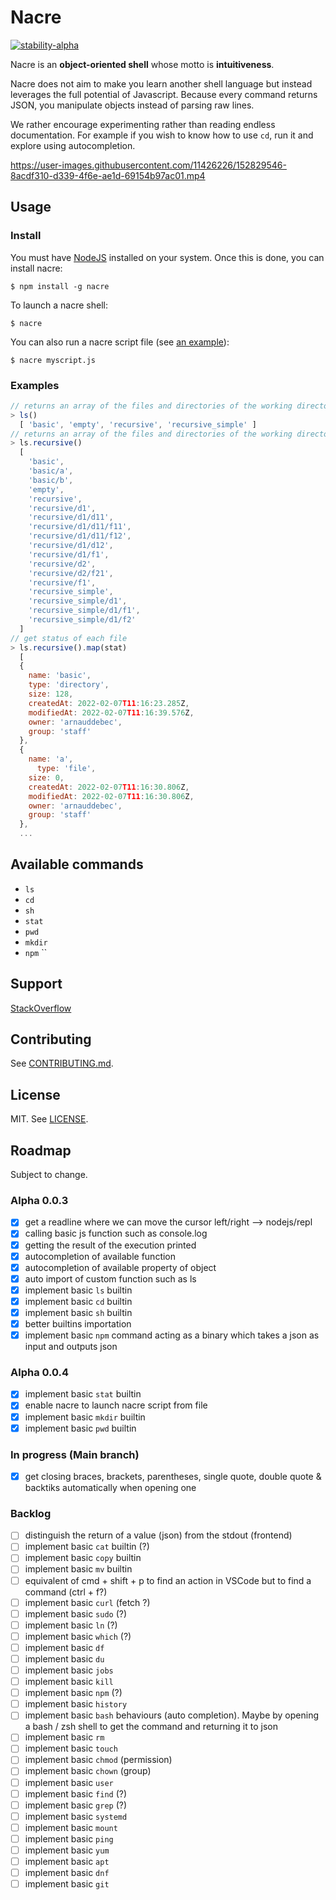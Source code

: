 # Nacre

[![stability-alpha](https://img.shields.io/badge/stability-alpha-f4d03f.svg)](https://github.com/mkenney/software-guides/blob/master/STABILITY-BADGES.md#alpha)

Nacre is an **object-oriented shell** whose motto is **intuitiveness**. 

Nacre does not aim to make you learn another shell language but instead leverages the full potential of Javascript.
Because every command returns JSON, you manipulate objects instead of parsing raw lines.

We rather encourage experimenting rather than reading endless documentation. For example if you wish to know how to use
`cd`, run it and explore using autocompletion.

https://user-images.githubusercontent.com/11426226/152829546-8acdf310-d339-4f6e-ae1d-69154b97ac01.mp4

## Usage

### Install

You must have [NodeJS](https://nodejs.org/en/) installed on your system. Once this is done, you can install nacre:
```shell
$ npm install -g nacre
```

To launch a nacre shell:
```shell
$ nacre
```

You can also run a nacre script file (see [an example](./test/nacre-script.js)):
```shell
$ nacre myscript.js
```

### Examples

```js
// returns an array of the files and directories of the working directory like:
> ls()
  [ 'basic', 'empty', 'recursive', 'recursive_simple' ]
// returns an array of the files and directories of the working directory like:
> ls.recursive()
  [
    'basic',
    'basic/a',
    'basic/b',
    'empty',
    'recursive',
    'recursive/d1',
    'recursive/d1/d11',
    'recursive/d1/d11/f11',
    'recursive/d1/d11/f12',
    'recursive/d1/d12',
    'recursive/d1/f1',
    'recursive/d2',
    'recursive/d2/f21',
    'recursive/f1',
    'recursive_simple',
    'recursive_simple/d1',
    'recursive_simple/d1/f1',
    'recursive_simple/d1/f2'
  ]
// get status of each file 
> ls.recursive().map(stat)
  [
  {
    name: 'basic',
    type: 'directory',
    size: 128,
    createdAt: 2022-02-07T11:16:23.285Z,
    modifiedAt: 2022-02-07T11:16:39.576Z,
    owner: 'arnauddebec',
    group: 'staff'
  },
  {
    name: 'a',
      type: 'file',
    size: 0,
    createdAt: 2022-02-07T11:16:30.806Z,
    modifiedAt: 2022-02-07T11:16:30.806Z,
    owner: 'arnauddebec',
    group: 'staff'
  },
  ...
```

## Available commands

- `ls`
- `cd`
- `sh`
- `stat`
- `pwd`
- `mkdir`
- `npm`
``
## Support

[StackOverflow](https://stackoverflow.com/questions/tagged/nacre)

## Contributing

See [CONTRIBUTING.md](./CONTRIBUTING.md).

## License

MIT. See [LICENSE](./LICENSE).

## Roadmap
Subject to change.

### Alpha 0.0.3
- [x] get a readline where we can move the cursor left/right --> nodejs/repl 
- [x] calling basic js function such as console.log
- [x] getting the result of the execution printed
- [x] autocompletion of available function
- [x] autocompletion of available property of object
- [x] auto import of custom function such as ls
- [x] implement basic `ls` builtin
- [x] implement basic `cd` builtin
- [x] implement basic `sh` builtin
- [x] better builtins importation
- [x] implement basic `npm` command acting as a binary which takes a json as input and outputs json

### Alpha 0.0.4
- [x] implement basic `stat` builtin
- [x] enable nacre to launch nacre script from file
- [x] implement basic `mkdir` builtin
- [x] implement basic `pwd` builtin

### In progress (Main branch)
- [x] get closing braces, brackets, parentheses, single quote, double quote & backtiks automatically when opening one

### Backlog
- [ ] distinguish the return of a value (json) from the stdout (frontend)
- [ ] implement basic `cat` builtin (?)
- [ ] implement basic `copy` builtin
- [ ] implement basic `mv` builtin
- [ ] equivalent of cmd + shift + p to find an action in VSCode but to find a command (ctrl + f?)
- [ ] implement basic `curl` (fetch ?)
- [ ] implement basic `sudo` (?)
- [ ] implement basic `ln` (?)
- [ ] implement basic `which` (?)
- [ ] implement basic `df`
- [ ] implement basic `du`
- [ ] implement basic `jobs`
- [ ] implement basic `kill`
- [ ] implement basic `npm` (?)
- [ ] implement basic `history`
- [ ] implement basic `bash` behaviours (auto completion). Maybe by opening a bash / zsh shell to get the command and returning it to json
- [ ] implement basic `rm`
- [ ] implement basic `touch`
- [ ] implement basic `chmod` (permission)
- [ ] implement basic `chown` (group)
- [ ] implement basic `user`
- [ ] implement basic `find` (?)
- [ ] implement basic `grep` (?)
- [ ] implement basic `systemd`
- [ ] implement basic `mount`
- [ ] implement basic `ping`
- [ ] implement basic `yum`
- [ ] implement basic `apt`
- [ ] implement basic `dnf`
- [ ] implement basic `git`
